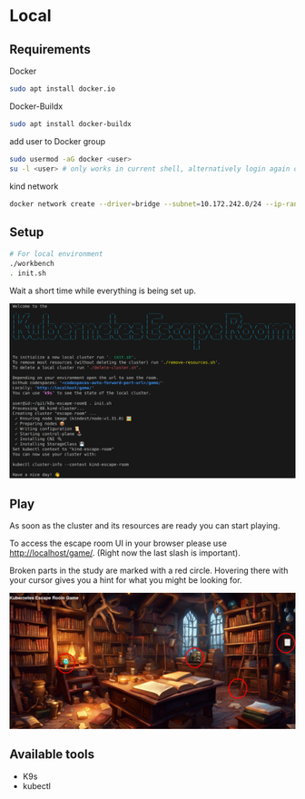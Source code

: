 # Local

## Requirements
Docker
```bash
sudo apt install docker.io
```

Docker-Buildx
```bash
sudo apt install docker-buildx
```

add user to Docker group
```bash
sudo usermod -aG docker <user>
su -l <user> # only works in current shell, alternatively login again or restart the system
```

kind network
```bash
docker network create --driver=bridge --subnet=10.172.242.0/24 --ip-range=10.172.242.0/28 --gateway=10.172.242.1 kind
```

## Setup

```bash
# For local environment
./workbench
. init.sh
```

Wait a short time while everything is being set up.

![K8s Escape Room in terminal](../.images/k8s-escape-room-terminal.png)

## Play
As soon as the cluster and its resources are ready you can start playing.

To access the escape room UI in your browser please use [http://localhost/game/](http://localhost/game/).
(Right now the last slash is important).

Broken parts in the study are marked with a red circle. 
Hovering there with your cursor gives you a hint for what you might be looking for.

![K8s Escape Room in web](../.images/k8s-escape-room-web-unsolved.png)

## Available tools
* K9s
* kubectl